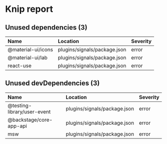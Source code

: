 # Knip report

## Unused dependencies (3)

| Name               | Location     | Severity |
| :----------------- | :----------- | :------- |
| @material-ui/icons | plugins/signals/package.json | error    |
| @material-ui/lab   | plugins/signals/package.json | error    |
| react-use          | plugins/signals/package.json | error    |

## Unused devDependencies (3)

| Name                        | Location     | Severity |
| :-------------------------- | :----------- | :------- |
| @testing-library/user-event | plugins/signals/package.json | error    |
| @backstage/core-app-api     | plugins/signals/package.json | error    |
| msw                         | plugins/signals/package.json | error    |

